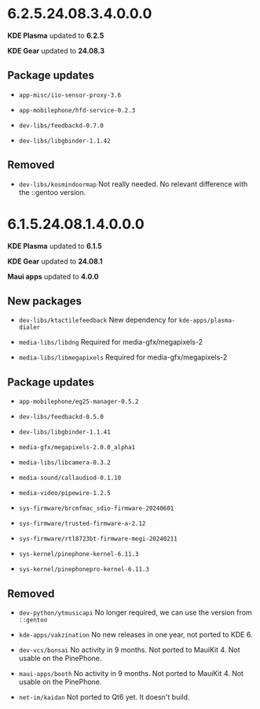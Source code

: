# 6.2.5.24.08.3.4.0.0.0

**KDE Plasma** updated to **6.2.5**

**KDE Gear** updated to **24.08.3**

## Package updates

* `app-misc/iio-sensor-proxy-3.6`

* `app-mobilephone/hfd-service-0.2.3`

* `dev-libs/feedbackd-0.7.0`

* `dev-libs/libgbinder-1.1.42`

## Removed

* `dev-libs/kosmindoormap`
  Not really needed. No relevant difference with the ::gentoo version.

# 6.1.5.24.08.1.4.0.0.0

**KDE Plasma** updated to **6.1.5**

**KDE Gear** updated to **24.08.1**

**Maui apps** updated to **4.0.0**

## New packages

* `dev-libs/ktactilefeedback`
  New dependency for `kde-apps/plasma-dialer`

* `media-libs/libdng`
  Required for media-gfx/megapixels-2

* `media-libs/libmegapixels`
  Required for media-gfx/megapixels-2

## Package updates

* `app-mobilephone/eg25-manager-0.5.2`

* `dev-libs/feedbackd-0.5.0`

* `dev-libs/libgbinder-1.1.41`

* `media-gfx/megapixels-2.0.0_alpha1`

* `media-libs/libcamera-0.3.2`

* `media-sound/callaudiod-0.1.10`

* `media-video/pipewire-1.2.5`

* `sys-firmware/brcmfmac_sdio-firmware-20240601`

* `sys-firmware/trusted-firmware-a-2.12`

* `sys-firmware/rtl8723bt-firmware-megi-20240211`

* `sys-kernel/pinephone-kernel-6.11.3`

* `sys-kernel/pinephonepro-kernel-6.11.3`

## Removed

* `dev-python/ytmusicapi`
  No longer required, we can use the version from `::gentoo`

* `kde-apps/vakzination`
  No new releases in one year, not ported to KDE 6.

* `dev-vcs/bonsai`
  No activity in 9 months. Not ported to MauiKit 4. Not usable on the PinePhone.

* `maui-apps/booth`
  No activity in 9 months. Not ported to MauiKit 4. Not usable on the PinePhone.

* `net-im/kaidan`
  Not ported to Qt6 yet. It doesn't build.
